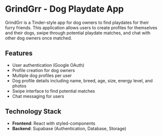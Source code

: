 # GrindGrr - Dog Playdate App

GrindGrr is a Tinder-style app for dog owners to find playdates for their furry friends. This application allows users to create profiles for themselves and their dogs, swipe through potential playdate matches, and chat with other dog owners once matched.

## Features

- User authentication (Google OAuth)
- Profile creation for dog owners
- Multiple dog profiles per user
- Dog profile details including name, breed, age, size, energy level, and photos
- Swipe interface to find potential matches
- Chat messaging for users

## Technology Stack

- **Frontend**: React with styled-components
- **Backend**: Supabase (Authentication, Database, Storage)

